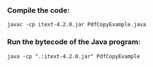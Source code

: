 ### Compile the code:
```shell
javac -cp itext-4.2.0.jar PdfCopyExample.java
```

### Run the bytecode of the Java program:
```shell
java -cp ".:itext-4.2.0.jar" PdfCopyExample
```